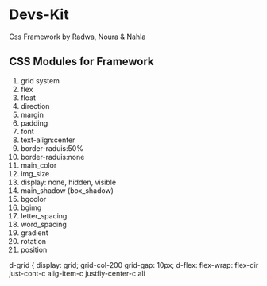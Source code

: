 # Devs-Kit
Css Framework by Radwa, Noura & Nahla

## CSS Modules for Framework
1. grid system
2. flex
3. float
4. direction
5. margin
6. padding
7. font
8. text-align:center
9. border-raduis:50%
10. border-raduis:none
11. main_color
12. img_size
13. display: none, hidden, visible 
14. main_shadow (box_shadow) 
15. bgcolor 
16. bgimg
17. letter_spacing
18. word_spacing
19. gradient
20. rotation
21. position

d-grid {
display: grid;
 grid-col-200
 grid-gap: 10px;
 d-flex:
 flex-wrap: 
 flex-dir
 just-cont-c
 alig-item-c
 justfiy-center-c
 ali
 
